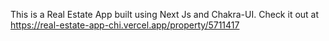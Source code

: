 This is a Real Estate App built using Next Js and Chakra-UI.
Check it out at https://real-estate-app-chi.vercel.app/property/5711417
